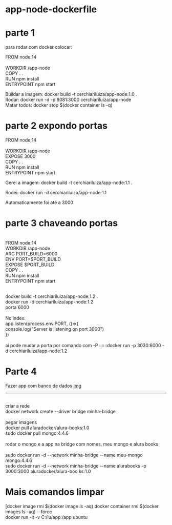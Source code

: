 ﻿# app-node-dockerfile
 <h1> parte 1 </h1>
 para rodar com docker colocar: <br/>
 
FROM node:14 <br/> <br/> 
WORKDIR /app-node <br/>
COPY . . <br/> 
RUN npm install <br/>
ENTRYPOINT npm start <br/>

Buildar a imagem: docker build -t cerchiariluiza/app-node:1.0 . <br/>
Rodar: docker run -d -p 8081:3000 cerchiariluiza/app-node
<br/> Matar todos: docker stop $(docker container ls -q)
 
 <h1> parte 2 expondo portas </h1>
   
FROM node:14 <br/> <br/> 
WORKDIR /app-node <br/>
EXPOSE 3000 <br />
COPY . . <br/> 
RUN npm install <br/>
ENTRYPOINT npm start <br/>
  
  <p> Gerei a imagem: docker build -t cerchiariluiza/app-node:1.1 . </p>
  <p> Rodei: docker run -d cerchiariluiza/app-node:1.1 </p> Automaticamente foi até a 3000

  <h1>  parte 3 chaveando portas</h1>

<br/>FROM node:14
<br/>WORKDIR /app-node
<br/>ARG PORT_BUILD=6000
<br/>ENV PORT=$PORT_BUILD
<br/>EXPOSE $PORT_BUILD
<br/>COPY . .
<br/>RUN npm install 
<br/>ENTRYPOINT npm start

<br/>docker build -t cerchiariluiza/app-node:1.2 .
<br/>docker run -d cerchiariluiza/app-node:1.2
<br/>porta 6000
<br/>
<br/>No index: 
<br/>app.listen(process.env.PORT, ()=>{
<br/>    console.log("Server is listening on port 3000")
<br/>})
<br/>
<br/>ai pode mudar a porta por comando com -P   ::::::docker run -p 3030:6000 -d cerchiariluiza/app-node:1.2

<h1> Parte 4 </h1>
Fazer app com banco de dados <a href="https://github.com/luizacerchiariandrade/app-node-dockerfile/blob/main/img.png">Img</a><hr/>
<br/>criar a rede 
<br/>docker network create --driver bridge minha-bridge
<br/>
<br/>pegar imagens 
<br/>docker pull aluradocker/alura-books:1.0
<br/>sudo docker pull mongo:4.4.6
<br/>
<br/>rodar o mongo e a app na bridge com nomes, meu mongo e alura books <br>
<br/>sudo docker run -d --network minha-bridge --name meu-mongo mongo:4.4.6
<br/>sudo docker run -d --network minha-bridge --name alurabooks -p 3000:3000 aluradocker/alura-boo
ks:1.0

<h1> Mais comandos limpar </h1>
[docker image rmi $(docker image ls -aq)
docker container rmi $(docker images ls -aq) --force
<br> docker run -it -v C:/lu/app:/app ubuntu
